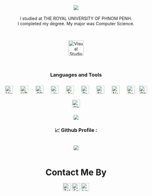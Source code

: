 

<div>
<div align="center">

<h1 align="center">
    <img src="https://readme-typing-svg.herokuapp.com/?font=Righteous&size=35&center=true&vCenter=true&width=500&height=70&duration=4000&lines=Hi+There!+👋;+I'm+Cheata+...!;" />
</h1>
  <p>
      I studied at THE ROYAL UNIVERSITY OF PHNOM PENH.<br>
       I completed my degree. My major was Computer Science.<br> <br>
    <a href="https://www.rupp.edu.kh">
      <img  alt="Visual Studio Code" width="50px" src="https://i.imgur.com/UyGOhnf.png" style="padding:30px 30px;" />
    </a>
    <br>
  </p> 


### Languages and Tools
<img  alt="Visual Studio Code" width="26px" src="https://cdn.jsdelivr.net/gh/devicons/devicon/icons/vscode/vscode-original.svg" style="padding:10px 10px;" />
<img  alt="HTML5" width="26px" src="https://cdn.jsdelivr.net/gh/devicons/devicon/icons/html5/html5-original.svg" style="padding:10px 10px;"/>
<img  alt="CSS3" width="26px" src="https://cdn.jsdelivr.net/gh/devicons/devicon/icons/css3/css3-original.svg" style="padding:10px 10px;" />
<img  alt="JavaScript" width="26px" src="https://cdn.jsdelivr.net/gh/devicons/devicon/icons/javascript/javascript-original.svg" style="padding:10px 10px;" />
<img  alt="TypeScript" width="26px" src="https://cdn.jsdelivr.net/gh/devicons/devicon/icons/typescript/typescript-original.svg" style="padding:10px 10px;" />
<img  alt="React" width="26px" src="https://cdn.jsdelivr.net/gh/devicons/devicon/icons/react/react-original.svg" style="padding:10px 10px;" />
<img  alt="NestJs" width="26px" src="https://static-00.iconduck.com/assets.00/nestjs-icon-512x510-9nvpcyc3.png" style="padding:10px 10px;" />
<img  alt="NextJs" width="26px" src="https://cdn.jsdelivr.net/gh/devicons/devicon/icons/nextjs/nextjs-original.svg" style="padding:10px 10px; fill:#fff;" />
<img  alt="Postgresql" width="26px" src="https://cdn.jsdelivr.net/gh/devicons/devicon/icons/postgresql/postgresql-original.svg" style="padding:10px 10px;" />
<img  alt="Git" width="26px" src="https://cdn.jsdelivr.net/gh/devicons/devicon/icons/git/git-original.svg" style="padding-right:10px;" />
<img alt="GitHub" width="26px" src="https://user-images.githubusercontent.com/3369400/139447912-e0f43f33-6d9f-45f8-be46-2df5bbc91289.png" style="padding:10px 10px;"/>



![](https://visitcount.itsvg.in/api?id=socheatathai&label=Profile%20Views&color=12&icon=0&pretty=false)

### 📈 Github Profile :
<a href="https://github.com/socheatathai">
</a>
<br>
<a href="https://github.com/remcohalman/github-readme-stats">
<img align="center" src="https://github-readme-stats.anuraghazra1.vercel.app/api/top-langs/?username=socheatathai&layout=compact&theme=vision-friendly-dark" />
</a>

<br>
<br>
<h1>Contact Me By </h1>
<a href="https://t.me/socheata_thai">
<img   alt="Telegram_logo.svg" width="26px" src="https://upload.wikimedia.org/wikipedia/commons/8/82/Telegram_logo.svg"  /></a>
<a href="https://www.facebook.com/socheata.thai.007">
<img   alt="Facebook_Logo" width="26px" src="https://upload.wikimedia.org/wikipedia/commons/0/05/Facebook_Logo_%282019%29.png"  /></a>
<a href="https://www.linkedin.com/in/socheata-thai-586182289">
<img   alt="LinkeIn" width="26px" src="https://cdn-icons-png.flaticon.com/512/174/174857.png" /></a>
<br>
<br>
</div>
</div>

